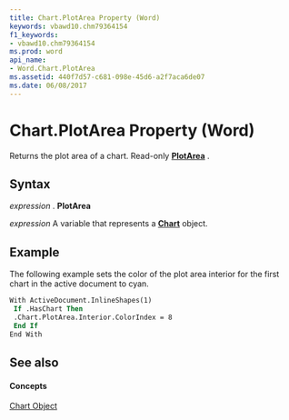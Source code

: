 ```yaml
---
title: Chart.PlotArea Property (Word)
keywords: vbawd10.chm79364154
f1_keywords:
- vbawd10.chm79364154
ms.prod: word
api_name:
- Word.Chart.PlotArea
ms.assetid: 440f7d57-c681-098e-45d6-a2f7aca6de07
ms.date: 06/08/2017
---
```



# Chart.PlotArea Property (Word)

Returns the plot area of a chart. Read-only  **[PlotArea](plotarea-object-word.md)** .


## Syntax

 _expression_ . **PlotArea**

 _expression_ A variable that represents a **[Chart](chart-object-word.md)** object.


## Example

The following example sets the color of the plot area interior for the first chart in the active document to cyan.


```vb
With ActiveDocument.InlineShapes(1) 
 If .HasChart Then 
 .Chart.PlotArea.Interior.ColorIndex = 8 
 End If 
End With
```


## See also


#### Concepts


[Chart Object](chart-object-word.md)

